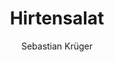---
title: Hirtensalat
author: Sebastian Krüger
category: Salad
layout: recipe
ingredients:
    - Kuhmilchfeta
    - schwarze Oliven
    - grüne Peperonis (gesäuert)
    - Salatgurke
    - Tomaten
    - Zitrone
    - Olivenöl
    - Oregano
instructions:
    - Für die Marinade, Olivenöl und gepresste Zitrone mischen, mit Salz und Pfeffer würzen und in eine große Schüssel geben.
    - Alles bis auf den Feta kleinschneiden und in die Schüssel geben.
    - Den Feta in feine Würfel schneiden und mit dem Oregano würzen.
    - Zum Schluss mit alles unterheben und dazu frisches Weissbrot reichen.
image: hirtensalat.jpg
---